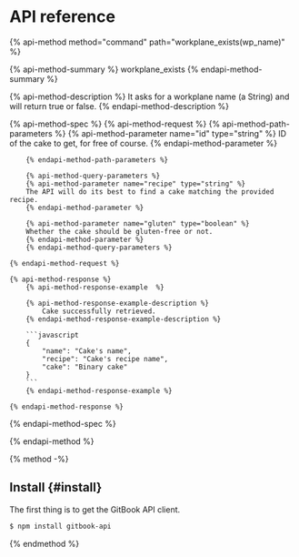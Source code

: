 # API reference

{% api-method method="command" path="workplane_exists(wp_name)" %}

{% api-method-summary %}
workplane_exists
{% endapi-method-summary %}

{% api-method-description %}
It asks for a workplane name (a String) and will return true or false.
{% endapi-method-description %}

{% api-method-spec %}
    {% api-method-request %}
        {% api-method-path-parameters %}
        {% api-method-parameter name="id" type="string" %}
        ID of the cake to get, for free of course.
        {% endapi-method-parameter %}

        {% endapi-method-path-parameters %}

        {% api-method-query-parameters %}
        {% api-method-parameter name="recipe" type="string" %}
        The API will do its best to find a cake matching the provided recipe.
        {% endapi-method-parameter %}

        {% api-method-parameter name="gluten" type="boolean" %}
        Whether the cake should be gluten-free or not.
        {% endapi-method-parameter %}
        {% endapi-method-query-parameters %}

    {% endapi-method-request %}

    {% api-method-response %}
        {% api-method-response-example  %}
        
        {% api-method-response-example-description %}
            Cake successfully retrieved.
        {% endapi-method-response-example-description %}

        ```javascript
        {
            "name": "Cake's name",
            "recipe": "Cake's recipe name",
            "cake": "Binary cake"
        }
        ```
        {% endapi-method-response-example %}
        
    {% endapi-method-response %}
{% endapi-method-spec %}

{% endapi-method %}



{% method -%}
## Install {#install}

The first thing is to get the GitBook API client.


```bash
$ npm install gitbook-api
```

{% endmethod %}